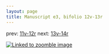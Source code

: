 ```yaml
---
layout: page
title: Manuscript e3, bifolio 12v-13r
---
```


prev: [11v-12r](../11v-12r/) next: [13v-14r](../13v-14r/)



[![Linked to zoomble image](http://www.homermultitext.org/iipsrv?IIIF=/project/homer/pyramidal/deepzoom/hmt/e3bifolio/v1/E3_12v_13r.tif/full/2000,/0/default.jpg)](http://www.homermultitext.org/ict2/?urn=urn:cite2:hmt:e3bifolio.v1:E3_12v_13r)


